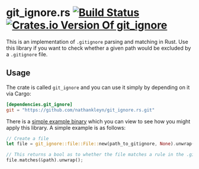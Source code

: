 # git_ignore.rs [![Build Status](https://travis-ci.org/nathankleyn/git_ignore.rs.svg)](https://travis-ci.org/nathankleyn/git_ignore.rs) [![Crates.io Version Of git_ignore](https://img.shields.io/crates/v/git_ignore.svg)](https://crates.io/crates/git_ignore)

This is an implementation of `.gitignore` parsing and matching in Rust. Use this library if you want to check whether a given path would be excluded by a `.gitignore` file.

## Usage

The crate is called `git_ignore` and you can use it simply by depending on it via Cargo:

```toml
[dependencies.git_ignore]
git = "https://github.com/nathankleyn/git_ignore.rs.git"
```

There is a [simple example binary](/src/bin/git_ignore.rs) which you can view to see how you might apply this library. A simple example is as follows:

```rust
// Create a file
let file = git_ignore::file::File::new(path_to_gitignore, None).unwrap();

// This returns a bool as to whether the file matches a rule in the .gitignore file.
file.matches(&path).unwrap();
```
